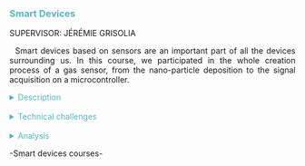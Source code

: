 <h3 style="color: #56b6c2">Smart Devices</h3>

SUPERVISOR: JÉRÉMIE GRISOLIA

<p style="text-indent: 2%; text-align: justify;">
    Smart devices based on sensors are an important part of all the devices surrounding us. In this course, we participated in the whole creation process of a gas sensor, from the nano-particle deposition to the signal acquisition on a microcontroller.
</p>

<details>
    <summary style="color: #56b6c2">Description</summary>
    <p style="text-indent: 2%; margin-left: 2%; text-align: justify;">
        This project is part of the 5ISS year formation at INSA Toulouse. We created a nanoparticle gas sensor in the AIME laboratory at INSA Toulouse. Then, we designed the PCB and the code to use the sensor with a LoraWAN protocol and display its data on a dashboard. The Smart Devices module gathers four classes that go over the different steps of production of a nanoparticle-based gas sensor. I summarized them in the table below. Then, I focused on the most relevant experiences: the nano-particle deposition to create the sensor and the M&OSH project.
    </p>
    <table style="border-collapse: collapse; border: 1px #56b6c2 solid; text-align: center; margin-left: 2%;">
    <tr style="border: 1px #56b6c2 solid; background-color: #56b6c2; color: #282c34; font-weight: bold;text-align: center; padding: 10px;">
       <th style="border: 1px #56b6c2 solid;">Class name</th>
       <th style="border: 1px #56b6c2 solid;">Context & Mission</th>
    </tr>
    <tr>
       <td style="border: 1px #56b6c2 solid; font-weight: bold;">Microcontrollers & Open-Source Hardware, Embedded IA (M&OSH)</td>
       <td style="border: 1px #56b6c2 solid;">Project developed in groups of two using the gas sensor we built. We used our sensor with an ESP32, creating a PCB board using KiCad and adding a Lora communication module to turn our sensor into a smart sensor sending data to The Things Network's cloud.</td>
    </tr>
    <tr>
       <td style="border: 1px #56b6c2 solid; font-weight: bold;">CAD, Manufacturing & Integration of Nano-Technology Sensors (AIME)</td>
       <td style="border: 1px #56b6c2 solid;">Internship at the AIME lab to follow and realize the process of creating the gas sensor with a nano-particles deposition on a silicium board.</td>
    </tr>
    <tr>
       <td style="border: 1px #56b6c2 solid; font-weight: bold;">Sensors Introduction</td>
       <td style="border: 1px #56b6c2 solid;">Theoretical lectures and practical works about the physical concepts of different types of sensors and how to create a sensor datasheet.</td>
    </tr>
    <tr>
       <td style="border: 1px #56b6c2 solid; font-weight: bold;">Analog Electronics Labs</td>
       <td style="border: 1px #56b6c2 solid;">Practical works destined to help us design the analog circuit that would transform the output value of our sensor (in the form of a resistance variation) to a usable signal going from 1V to 5V.</td>
    </tr>
    </table>
    <br>
    <details style="text-indent: 10%;">
        <summary style="color: #56b6c2">AIME Internship</summary>
        <figure style="text-align: center">
            <img src="https://github.com/ALievre/5ISS_Portfolio/blob/main/public/images/sdev_AIME_GSWO3_4.jpg?raw=true"
                title="Gas sensor"
                height="200">
            <img src="https://github.com/ALievre/5ISS_Portfolio/blob/main/public/images/sdev_AIME_GSWO3_1.jpg?raw=true"
                title="Gas sensor"
                height="200">
            <img src="https://github.com/ALievre/5ISS_Portfolio/blob/main/public/images/sdev_AIME_GSWO3_3.jpg?raw=true"
                title="Nano-particles deposition"
                height="200">
            <img src="https://github.com/ALievre/5ISS_Portfolio/blob/main/public/images/sdev_AIME_GSWO3_8.jpg?raw=true"
                title="Nano-particles deposition"
                height="200">
            <img src="https://github.com/ALievre/5ISS_Portfolio/blob/main/public/images/sdev_AIME_GSWO3_9.jpg?raw=true"
                title="Finished gas sensor"
                height="100">
            <figcaption>Our gas sensor</figcaption>
        </figure>
        <p style="text-indent: 10%; margin-left: 10%; text-align: justify;">
            The first experience we had in the Smart Devices module was the internship in the AIME cleanroom. It lasted for a week, consisting in different half-day modules where we could oversee and manipulate the different processes involved in the manufacturing of a nano-particle sensor. The end goal was to make a gas sensor from Tungsten nano-particles, that expresses a variation of resistance when detecting specific gases (in our case Ethanol & Ammonia).
        </p>
        <p style="text-indent: 10%; margin-left: 10%; text-align: justify;">
            I describe the different steps we followed to make the sensor below: <br><br>
            1. &emsp; <b>Exposing the sensor circuit by photolithography:</b> without going into too much detail about the process of photolithography, we used it to engrave based on a mask on a silicium wafer. It is a pretty complex mask containing a heating resistance, a temperature sensor, and two interdigitated combs where we will make the deposition. <br><br>
            2. &emsp; <b>Making and deposing the nano-particles:</b> the next step was to create the Tungstene nano-particles and deposit them on the engraved wafer. To do so, we followed an extremely precise chemical process, using equipment having a 0.05 milliliter precision.
            Once we obtained the particles, we deposited them using a process called Dielectrophoresis. What we did was we put a drop of our very diluted solution containing the nano-particles on the entire sensor circuit, and then put an electrical field only on the intergititated combs part. This resulsted in the particles only "sticking" to the desired part when we rinced the solution in water. <br><br>
            3. &emsp; <b>Caraterising the sensor for the datasheet:</b> now that we had our sensor, we tried to caracterise it by generating some I/V curves, so that all the groups could use their data to create a datasheet. <br><br> 
        </p>
        <p style="text-indent: 10%; margin-left: 10%; text-align: justify;">
            Once the AIME internship was finished for all the groups and using the concepts we learned during the "Introduction to sensors" class, we were able to redact a datasheet that tries to be as close as possible to the ones you can find in the industry, made by professional mnufacturers. You can find the datasheet made by my group in the following link:
            <a style="color: #56b6c2" href="https://github.com/ALievre/5ISS_Portfolio/blob/main/public/files/sdev_datasheet.pdf">Datasheet</a>
        </p>
    </details>
    <br>
    <details style="text-indent: 10%;">
        <summary style="color: #56b6c2">M&OSH Project</summary>
        <figure style="text-align: center">
            <img src="https://github.com/ALievre/5ISS_Portfolio/blob/main/public/images/sdev_ARDUINO.jpg?raw=true"
                title="Arduino system"
                height="200">
            <img src="https://github.com/ALievre/5ISS_Portfolio/blob/main/public/images/sdev_Schematic_PCB.PNG?raw=true"
                title="Circuit"
                height="200">
        </figure>
        <figure style="text-align: center">
            <img src="https://github.com/ALievre/5ISS_Portfolio/blob/main/public/images/sdev_PCB.PNG?raw=true"
                title="PCB Board"
                height="200">
            <img src="https://github.com/ALievre/5ISS_Portfolio/blob/main/public/images/sdev_PCB_3D.PNG?raw=true"
                title="3D PCB Board"
                height="200">
        </figure>
        <figure style="text-align: center">
            <img src="https://github.com/ALievre/5ISS_Portfolio/blob/main/public/images/sdev_NODERED_dashboard_ok.PNG?raw=true"
                title="Dashboard"
                height="200">
            <figcaption>M&OSH Project</figcaption>
        </figure>
        <p style="text-indent: 10%; margin-left: 10%; text-align: justify;">
            In this course, we had a lot of freedom to choose what direction we wanted to take: to follow proposed labs or to start a project directly related to our gas sensor. With my project partner, Assia Nguyen, we chose to start the porject to allow us to go further in the development of our sensor. It was a great follow-through since we can now use it with a shield, connect it to The Things Network and see the data on a Node-RED dashboard. The Arduino code used to retrieve and process the data was adapted for both the AIME gaz sensor and the industrial grove sensor given to us. We used a ESP32 as a microcontroller. I was very excited to start working on this project since its a culmination of what we did during the AIME internship and it showed me the complete process of making a sensor. 
        </p>
        <p style="margin-left: 15%;">
            Our work was divided into different steps:<br><br>
            1. &emsp; To test the LoRa connexion<br><br>
            2. &emsp; To implement a code that retrieves and sends data to The Things Network with LoRaWAN<br><br>
            3. &emsp; To conceive a PCB shield with KiCad<br><br>
            4. &emsp; To create a Node-RED dashboard to display the data and the controls of the sensor<br><br>
        </p>
        <p style="text-indent: 10%; margin-left: 10%; text-align: justify;">
            As a delierable for the project, we redacted a quick report in the form of a README file, follow the link to consult it:
            <a style="color: #56b6c2" href="https://github.com/MOSH-Insa-Toulouse/2021_2022_LIEVRE_NGUYEN">M&OSH Project</a>
        </p>
    </details>
</details>
<br>
<details>
    <summary style="color: #56b6c2">Technical challenges</summary>
    <br>
    <details style="text-indent: 2%;">
        <summary style="color: #56b6c2">Microcontroller and Open Source Hardware (M&OSH)</summary>
        <p style="text-indent: 2%; margin-left: 2%; text-align: justify;">
            Because it involved many different skillsets, the M&OSH mini-project had different challenges:
        </p>
        <ul style="text-align: justify;">
            <li>Since we never used LoRa communication before, it took us some time to understand how to implement it. We were able to find multiple examples of code online so it helped us do this part faster.</li>
            <br>
            <li>Another difficulty was to connect our device to The Things Network. In fact, we never used it before. We did not know the process to create a TTN application and to connect our device to it took us some time to figure it out.</li>
            <br>
            <li>I also had difficulties to connect our TTN application to our Node-RED dashboard. Normally, there is a Node-RED node specifically design to receive datat from TTN. But, for unknown reasons, it is not working anymore. So, I had to use a MQTT node. It took me some time to configure it. Moreover, since TTN is not always working properly, I thought for a long time that my configuration was wrong when it was just the website not responding correctly.</li>
        </ul>
    </details>
    <br>
    <details style="text-indent: 2%;">
        <summary style="color: #56b6c2">CAD, Manufacturing & Integration of Nano-Technology Sensors (AIME)</summary>
        <p style="text-indent: 2%; margin-left: 2%; text-align: justify;">
            We had difficulties obtaining good results when we tested our sensor. As a matter of fact, we had problems integrating the Tungsten nano-particles into the sensor. When we looked in the microscope to see our particles, we observed that there was a low concentration of nano-particles. Thus, we tried increasing the concentration of nano-particles by heating it to evaporate more water. Then, we tried once again to integrate the solution into our sensor but it was still not enough. Since we were running out of time, we used sensors made by last year students. It was so sad to see our work not functionning.
        </p>
    </details>
    <br>
    <details style="text-indent: 2%;">
        <summary style="color: #56b6c2">Sensors introduction</summary>
        <p style="text-indent: 2%; margin-left: 2%; text-align: justify;">
            I chose to group the technical challenges of the last two classes together, because they served a similar purpose. In the introduction to sensors class, we had some theoretical lectures about the general physics principles of sensors, along with some physics practicals that brought back notions. It also gave us critical notions on how to design a good datasheet, what metrics to use and what errors to avoid.
        </p>
    </details>
    <br>
    <details style="text-indent: 2%;">
        <summary style="color: #56b6c2">Analog Electronics Labs</summary>
        <p style="text-indent: 2%; margin-left: 2%; text-align: justify;">
            The Analog electronics labs were here to help us design the analog signal treatment part to exploit the values coming from our gas sensor. As said previously, the sensor's output is a resistance variation, which can be expressed as a current variation by imposing V (the tension). However, this current is really small, at about 100 nA, and we cannot measure it directly. So, we had to create a signal processing circuit to move the signal in a tension 1.1V to 5V, which corresponds to the range of the ADC of the Arduino Uno.
            Designing the circuit was pretty challenging, involving signal processing notions and filters that we had not used in a long time. Fortunately, we used the tool LTSpice, an electronics circuits simulator, to help us iterate over prototypes and test our results.
        </p>
    </details>
</details>
<br>
<details>
    <summary style="color: #56b6c2">Analysis</summary>
    <p>
        You can find explications on how to read the skills matrix by clicking on the table icon in the left bar.
    </p>
    <details style="text-indent: 2%;">
        <summary style="color: #56b6c2">Self-evaluation with the skills matrix</summary>
        <p style="text-indent: 2%; margin-left: 2%; text-align: justify;">
            This module was one of my favorite one. It required the widest array of skills in electronics, signal processing, physics, and programming. I really feel that I acquired the skills expected.
        </p>
        <br>
        <table style="border-collapse: collapse; border: 1px #56b6c2 solid; text-align: center; margin-left: 2%;">
            <tr>
                <th style="border: 1px #56b6c2 solid; background-color: #56b6c2; color: #282c34; font-weight: bold;text-align: center; padding: 10px;" colspan="4">Introduction to sensors</td>
            </tr>
            <tr style="border: 1px #abb2bf solid; background-color: #abb2bf; color: #282c34">
                <td style="border: 1px #56b6c2 solid;">Skill</th>
                <td style="border: 1px #56b6c2 solid;">Required level</th>
                <td style="border: 1px #56b6c2 solid;">Self-evaluation</th>
                <td style="border: 1px #56b6c2 solid;">Learning mode</th>
            </tr>
            <tr>
                <td style="border: 1px #56b6c2 solid;">Understand basic notions of sensors, data acquisition: physics, electronics and metrology point of view</td>
                <td style="border: 1px #56b6c2 solid;">4</td>
                <td style="border: 1px #56b6c2 solid;">4</td>
                <td style="border: 1px #56b6c2 solid;">IT</td>
            </tr>
            <tr>
                <td style="border: 1px #56b6c2 solid;">Be able to manufacture a nano-particles sensor using micro-electronics tools: chemical synthesis, assembly, testing</td>
                <td style="border: 1px #56b6c2 solid;">4</td>
                <td style="border: 1px #56b6c2 solid;">4</td>
                <td style="border: 1px #56b6c2 solid;">IT</td>
            </tr>
            <tr>
                <td style="border: 1px #56b6c2 solid;">Be able to design the datasheet of the sensor manufactured</td>
                <td style="border: 1px #56b6c2 solid;">4</td>
                <td style="border: 1px #56b6c2 solid;">4</td>
                <td style="border: 1px #56b6c2 solid;">IT + PE</td>
            </tr>   
        </table>
        <p style="text-indent: 2%; margin-left: 2%; text-align: justify;">
            For the Introduction to Sensors skillset, my background in Electronics really helped me understand what was expected of me. The cleanroom sessions were well explained so we could understand every step of the process. The datasheet was more challenging to write but coming from AE helped me since I already knew how to read a datasheet. Teamwork was also a big part of this training and helped me overcome the challenges I faced.
        </p>
        <table style="border-collapse: collapse; border: 1px #56b6c2 solid; text-align: center; margin-left: 2%;">
            <tr>
                <th style="border: 1px #56b6c2 solid; background-color: #56b6c2; color: #282c34; font-weight: bold;text-align: center; padding: 10px;" colspan="4">Microcontrollers and Open Source Hardware</td>
            </tr>
            <tr style="border: 1px #abb2bf solid; background-color: #abb2bf; color: #282c34">
                <td style="border: 1px #56b6c2 solid;">Skill</th>
                <td style="border: 1px #56b6c2 solid;">Required level</th>
                <td style="border: 1px #56b6c2 solid;">Self-evaluation</th>
                <td style="border: 1px #56b6c2 solid;">Learning mode</th>
            </tr>
            <tr>
                <td style="border: 1px #56b6c2 solid;">Understand microcontroller archictecture and how to use them</td>
                <td style="border: 1px #56b6c2 solid;">4</td>
                <td style="border: 1px #56b6c2 solid;">4</td>
                <td style="border: 1px #56b6c2 solid;">IT + ST</td>
            </tr>
            <tr>
                <td style="border: 1px #56b6c2 solid;">Be able to design data acquisition system (sensor, conditioner, microcontroller) with respect to the application</td>
                <td style="border: 1px #56b6c2 solid;">4</td>
                <td style="border: 1px #56b6c2 solid;">4</td>
                <td style="border: 1px #56b6c2 solid;">IT + ST</td>
            </tr>
            <tr>
                <td style="border: 1px #56b6c2 solid;">Be able to design the electronic circuit of a sensor’s signal conditioner (design + simulation)</td>
                <td style="border: 1px #56b6c2 solid;">4</td>
                <td style="border: 1px #56b6c2 solid;">4</td>
                <td style="border: 1px #56b6c2 solid;">IT + PE</td>
            </tr>
            <tr>
                <td style="border: 1px #56b6c2 solid;">Be able to design a shield to accommodate the gas sensor</td>
                <td style="border: 1px #56b6c2 solid;">4</td>
                <td style="border: 1px #56b6c2 solid;">4</td>
                <td style="border: 1px #56b6c2 solid;">IT</td>
            </tr>
            <tr>
                <td style="border: 1px #56b6c2 solid;">Be abe to design the sofware to use the gas sensor and its HMI</td>
                <td style="border: 1px #56b6c2 solid;">3</td>
                <td style="border: 1px #56b6c2 solid;">4</td>
                <td style="border: 1px #56b6c2 solid;">IT + ST</td>
            </tr>
            <tr>
                <td style="border: 1px #56b6c2 solid;">Be able to combine all of the above mentioned components into a smart device</td>
                <td style="border: 1px #56b6c2 solid;">4</td>
                <td style="border: 1px #56b6c2 solid;">4</td>
                <td style="border: 1px #56b6c2 solid;">IT</td>
            </tr>
        </table>
        <p style="text-indent: 2%; margin-left: 2%; text-align: justify;">
            As for the M&OSH skillset, I really felt invested because that is the type of project I really like. Coming from AE and from personal projects, I already had previous experience to help me with this project. Since this module had more AE notions, I already had some skills about circuits, PCB board, Arduino microcontroller and ESP32. The lectures were a good reminder of electronics, physics and programming notions.
        </p>
        <p>
            I can summarize the skills I acquired with this module:
        </p>
        <ul>
            <li>Conceive a nan-particles based sensor in a cleanroom</li>
            <li>Establish communication between a sensor and a gateway with LoRaWAN</li>
            <li>Display the data with a Node-RED dashboard</li>
            <li>Write a datasheet</li>
            <li>Program an ESP32</li>
            <li>Use LTSpice to conceive a circuit</li>
            <li>Use KiCad to design a PCB board</li>
        </ul>
    </details>
    <br>
    <details style="text-indent: 2%;">
        <summary style="color: #56b6c2">General review and feedback on the course</summary>
        <p style="text-indent: 2%; margin-left: 2%; text-align: justify;">
            As I already said, this module was one of my favorites of the year. Participating in the entire creation process of a sensor was nice, from the creation in a cleanroom to the implementation of the sensor in a real project. I think that this module was what I expected when I chose to study ISS. I really sensed that I was acquiring or strengthening many skills during this project. I also really liked the freedom we had to choose what we wanted to do. It showed that the professors really tried to adapt this module to every different backgrounds.
        </p>
        <p style="text-indent: 2%; margin-left: 2%; text-align: justify;">
            I am happy to have chosen the project. I think that all the complementary classes really helped with the main project. I really felt that every classes had a purpose and were useful to carry out the project.
        </p>
        <p style="text-indent: 2%; margin-left: 2%; text-align: justify;">
            However, I think that the scheduling of this module was not perfect. For example, we directly did the AIME lab sessions before having the Introduction to Sensors class. We also did not have time to print the PCB boards and I wad a little bit disappointed by that. As a matter of fact, I was really enthusiast about fully creating a PCB board. I really invested myself into designing the board. So, it was sad not to have the final product and not being able to use the sensor we manufactured. That being said, it was still a really good experience that I loved doing.  
        </p>
        <p style="text-indent: 2%; margin-left: 2%; text-align: justify;">
            To conclude, I feel that this module was the embodiment of what I wanted to do in ISS. It is one the modules where I was the most invested in. I can positively say that I learn a lot and that I had a lot of fun doing it.
        </p>
        <br>
    </details>
</details>

<p>-Smart devices courses-</p>